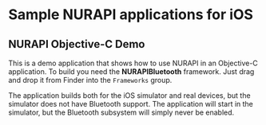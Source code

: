 # Sample NURAPI applications for iOS

## NURAPI Objective-C Demo
This is a demo application that shows how to use NURAPI in an Objective-C application.
To build you need the **NURAPIBluetooth** framework. Just drag and drop it from Finder
into the `Frameworks` group. 

The application builds both for the iOS simulator and real devices, but the simulator does
not have Bluetooth support. The application will start in the simulator, but the Bluetooth
subsystem will simply never be enabled.
